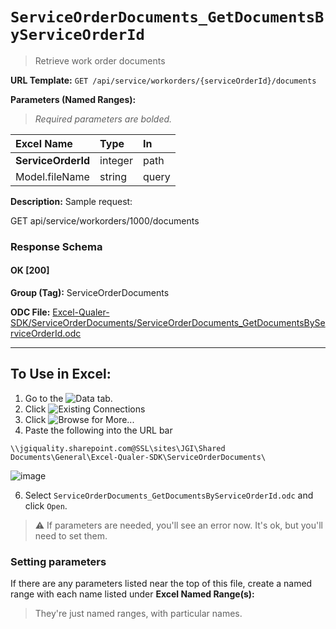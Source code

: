 # `ServiceOrderDocuments_GetDocumentsByServiceOrderId`
> Retrieve work order documents
    
**URL Template:**
`GET /api/service/workorders/{serviceOrderId}/documents`

**Parameters (Named Ranges):**

> *Required parameters are bolded.*

| Excel Name         | Type    | In    |
|:-------------------|:--------|:------|
| **ServiceOrderId** | integer | path  |
| Model.fileName     | string  | query |

**Description:**
Sample request:
            
GET api/service/workorders/1000/documents

### Response Schema

#### OK [200]



**Group (Tag):**
ServiceOrderDocuments

**ODC File:**
[Excel-Qualer-SDK/ServiceOrderDocuments/ServiceOrderDocuments_GetDocumentsByServiceOrderId.odc](https://github.com/Johnson-Gage-Inspection-Inc/qualer-sdk-odc/blob/main/Excel-Qualer-SDK/ServiceOrderDocuments/ServiceOrderDocuments_GetDocumentsByServiceOrderId.odc)

---

To Use in Excel:
---

1. Go to the ![`Data`](https://github.com/user-attachments/assets/da437a70-57b3-4c5b-bb01-4910ece19ed1)
 tab.
3. Click ![Existing Connections](https://github.com/user-attachments/assets/a2f1ed67-b2e0-4c23-ac90-68c870e60289)
4. Click ![`Browse for More...`](https://github.com/user-attachments/assets/8e698494-6865-41e7-b6fa-043aea81809a)
5. Paste the following into the URL bar
```
\\jgiquality.sharepoint.com@SSL\sites\JGI\Shared Documents\General\Excel-Qualer-SDK\ServiceOrderDocuments\
```

![image](https://github.com/user-attachments/assets/1e1a8d87-0377-446d-aaf5-d78562991db3)

6. Select `ServiceOrderDocuments_GetDocumentsByServiceOrderId.odc` and click `Open`.

> ⚠️ If parameters are needed, you'll see an error now. It's ok, but you'll need to set them.

### Setting parameters
If there are any parameters listed near the top of this file, create a named range with each name listed under **Excel Named Range(s):**
> They're just named ranges, with particular names.
